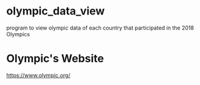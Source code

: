# olympic_data_view
program to view olympic data of each country that participated in the 2018 Olympics

# Olympic's Website
https://www.olympic.org/
